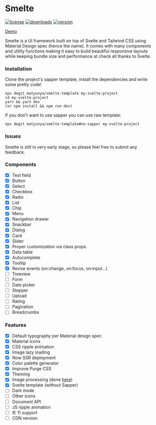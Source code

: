 # Smelte
[![license](https://img.shields.io/npm/l/smelte.svg)](https://img.shields.io/npm/l/smelte.svg)
[![downloads](https://img.shields.io/npm/dm/smelte.svg)](https://img.shields.io/npm/dm/smelte.svg)
[![version](https://img.shields.io/npm/v/smelte.svg)](https://img.shields.io/npm/v/smelte.svg)

[Demo](https://smelte.netlify.com/)

Smelte is a UI framework built on top of Svelte and Tailwind CSS using Material Design spec (hence the name).
It comes with many components and utility functions making it easy to build beautiful responsive layouts while keeping
bundle size and performance at check all thanks to Svelte.

### Installation
Clone the project's sapper template, install the dependencies and write some pretty code!
```
npx degit matyunya/smelte-template my-svelte-project
cd my-svelte-project
yarn && yarn dev
(or npm install && npm run dev)
```

If you don't want to use sapper you can use raw template:

```
npx degit matyunya/smelte-template#no-sapper my-svelte-project
```

### Issues

Smelte is still in very early stage, so please feel free to submit any feedback.

### Components
- [x] Text field
- [x] Button
- [x] Select
- [x] Checkbox
- [x] Radio
- [x] List
- [x] Chip
- [x] Menu
- [x] Navigation drawer
- [x] Snackbar
- [x] Dialog
- [x] Card
- [x] Slider
- [x] Proper customization via class props
- [x] Data table
- [x] Autocomplete
- [x] Tooltip
- [x] Revise events (on:change, on:focus, on:input...)
- [ ] Treeview
- [ ] Form
- [ ] Date picker
- [ ] Stepper
- [ ] Upload
- [ ] Rating
- [ ] Pagination
- [ ] Breadcrumbs

### Features
- [x] Default typography per Material design spec
- [x] Material icons
- [x] CSS ripple animation
- [x] Image lazy loading
- [x] Now SSR deployment
- [x] Color palette generator
- [x] Improve Purge CSS
- [x] Theming
- [x] Image processing (done [here](https://github.com/matyunya/svelte-image))
- [x] Svelte template (without Sapper)
- [ ] Dark mode
- [ ] Other icons
- [ ] Document API
- [ ] JS ripple animation
- [ ] IE 11 support
- [ ] CDN version
